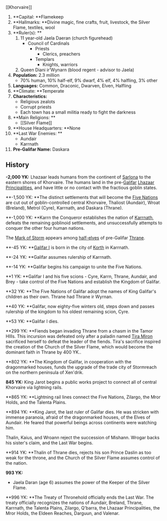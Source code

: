 [[Khorvaire]]

1. **Capital: **Flamekeep
2. **Hallmarks: **Divine magic, fine crafts, fruit, livestock, the Silver Flame, textiles, wool
3. **Ruler(s): **
    1. 11 year-old Jaela Daeran (church figurehead)
        - Council of Cardinals
            - Priests
                - Clerics, preachers
            - Templars
                - Knights, warriors
    2. Queen Diani ir’Wynarn (blood regent - advisor to Jaela)
4. **Population:** 2.3 million
    - 70% human, 10% half-elf, 9% dwarf, 4% elf, 4% halfling, 3% other
5. **Languages:** Common, Draconic, Dwarven, Elven, Halfling
6. **Climate: **Temperate
7. **Characteristics:**
    - Religious zealots
    - Corrupt priests
    - Each town has a small militia ready to fight the darkness
8. **Main Religions: **
    - [[Silver Flame]]
9. **House Headquarters: **None
10. **Last War Enemies: **
    - Aundair
    - Karrnath
11. **Pre-Galifar Name:** Daskara

## History

   **-2,000 YK:** Lhazaar leads humans from the continent of [Sarlona](https://eberron.fandom.com/wiki/Sarlona) to the eastern shores of Khorvaire. The humans land in the pre-[Galifar](https://eberron.fandom.com/wiki/Galifar) [Lhazaar Principalities](https://eberron.fandom.com/wiki/Lhazaar_Principalities), and have little or no contact with the fractious goblin states.


   **-1,500 YK: **The distinct settlements that will become the [Five Nations](https://eberron.fandom.com/wiki/Five_Nations) are cut out of goblin-controlled central Khorvaire, Thaliost (Aundair), Wroat (Breland), Metrol (Cyre), Karrnath, and Daskara (Thrane). 


   **-1,000 YK: **Karrn the Conqueror establishes the nation of [Karrnath](https://eberron.fandom.com/wiki/Karrnath), defeats the remaining goblinoid settlements, and unsuccessfully attempts to conquer the other four human nations.

The [Mark of Storm](https://eberron.fandom.com/wiki/Mark_of_Storm) appears among [half-elves](https://eberron.fandom.com/wiki/Half-elves) of pre-Galifar [Thrane](https://eberron.fandom.com/wiki/Thrane).


   **-45 YK: **[Galifar I](https://eberron.fandom.com/wiki/Galifar_I) is born in the city of [Korth](https://eberron.fandom.com/wiki/Korth) in Karrnath.


   **-24 YK: **Galifar assumes rulership of Karrnath.


   **-14 YK: **Galifar begins his campaign to unite the Five Nations.


   **1 YK: **Galifar I and his five scions - Cyre, Karrn, Thrane, Aundair, and Brey - take control of the Five Nations and establish the Kingdom of Galifar.


   **32 YK: **The Five Nations of Galifar adopt the names of King Galifar's children as their own. Thrane had Thrane ir Wyrnan.


   **40 YK: **Galifar, now eighty-five winters old, steps down and passes rulership of the kingdom to his oldest remaining scion, Cyre.


   **53 YK: **Galifar I dies.


   **299 YK: **Fiends began invading Thrane from a chasm in the Tamor HIlls. This incursion was defeated only after a paladin named [Tira Miron](https://eberron.fandom.com/wiki/Tira_Miron) sacrificed herself to defeat the leader of the fiends. Tira's sacrifice inspired the creation of the Church of the Silver Flame, which would become the dominant faith in Thrane by 400 YK..


   **802 YK: **The Kingdom of Galifar, in cooperation with the dragonmarked houses, funds the upgrade of the trade city of Stormreach on the northern peninsula of Xen'drik.


   **845 YK:** King Jarot begins a public works project to connect all of central Khorvaire via lightning rails.


   **865 YK: **Lightning rail lines connect the Five Nations, Zilargo, the Mror Holds, and the Talenta Plains.


   **894 YK: **King Jarot, the last ruler of Galifar dies. He was stricken with immense paranoia, afraid of the dragonmarked houses, of the Elves of Aundair. He feared that powerful beings across continents were watching him.


   Thalin, Kaius, and Wroann reject the succession of Mishann. Wrogar backs his sister's claim, and the Last War begins.


   **914 YK: **Thalin of Thrane dies, rejects his son Prince Daslin as too weak for the throne, and the Church of the Silver Flame assumes control of the nation.


**993 YK:**

   * Jaela Daran (age 6) assumes the power of the Keeper of the Silver Flame.

 **996 YK: **The Treaty of Thronehold officially ends the Last War. The treaty officially recognizes the nations of Aundair, Breland, Thrane, Karrnath, the Talenta Plains, Zilargo, Q'barra, the Lhazaar Principalities, the Mror Holds, the Eldeen Reaches, Darguun, and Valenar.
